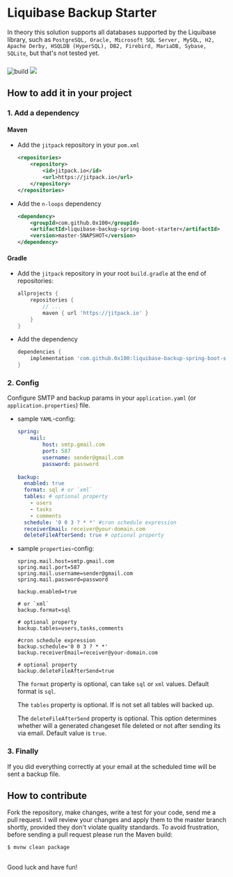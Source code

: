 # Liquibase Backup Starter

In theory this solution supports all databases supported by the Liquibase library, such as `PostgreSQL, Oracle, Microsoft SQL Server, MySQL, H2, Apache Derby, HSQLDB (HyperSQL), DB2, Firebird, MariaDB, Sybase, SQLite`, but that's not tested yet.

###
![build](https://github.com/0x100/liquibase-backup-spring-boot-starter/workflows/build/badge.svg?branch=master)
[![](https://jitpack.io/v/0x100/liquibase-backup-spring-boot-starter.svg)](https://jitpack.io/#0x100/liquibase-backup-spring-boot-starter)

##

## How to add it in your project

### 1. Add a dependency

#### Maven

- Add the `jitpack` repository in your `pom.xml`

    ```xml
    <repositories>
        <repository>
            <id>jitpack.io</id>
            <url>https://jitpack.io</url>
        </repository>
    </repositories>
    ```

- Add the `n-loops` dependency

    ```xml
    <dependency>
        <groupId>com.github.0x100</groupId>
        <artifactId>liquibase-backup-spring-boot-starter</artifactId>
        <version>master-SNAPSHOT</version>
    </dependency>
    ```

#### Gradle

- Add the `jitpack` repository in your root `build.gradle` at the end of repositories:
    ```groovy
    allprojects {
        repositories {
            // ...
            maven { url 'https://jitpack.io' }
        }
    }
    ```

- Add the dependency
    ```groovy
    dependencies {
        implementation 'com.github.0x100:liquibase-backup-spring-boot-starter:master-SNAPSHOT'
    }
    ```
### 2. Config

Configure SMTP and backup params in your `application.yaml` (or `application.properties`) file. 

- sample `YAML`-config:
    ```yaml
    spring:
        mail:
            host: smtp.gmail.com
            port: 587
            username: sender@gmail.com
            password: password
         
    backup:
      enabled: true
      format: sql # or `xml`
      tables: # optional property
        - users
        - tasks
        - comments
      schedule: '0 0 3 ? * *' #cron schedule expression
      receiverEmail: receiver@your-domain.com
      deleteFileAfterSend: true # optional property
    ```
- sample `properties`-config:
    ```properties
    spring.mail.host=smtp.gmail.com
    spring.mail.port=587
    spring.mail.username=sender@gmail.com
    spring.mail.password=password
         
    backup.enabled=true

    # or `xml`
    backup.format=sql

    # optional property
    backup.tables=users,tasks,comments

    #cron schedule expression
    backup.schedule='0 0 3 ? * *'
    backup.receiverEmail=receiver@your-domain.com

    # optional property
    backup.deleteFileAfterSend=true
    ```
        
    The `format` property is optional, can take `sql` or `xml` values.
    Default format is `sql`.
    
    The `tables` property is optional. If is not set all tables will backed up.
    
    The `deleteFileAfterSend` property is optional. This option determines whether will a generated changeset file deleted or not after sending its via email. 
    Default value is `true`.

### 3. Finally  

If you did everything correctly at your email at the scheduled time will be sent a backup file.

## How to contribute
Fork the repository, make changes, write a test for your code, send me a pull request. 
I will review your changes and apply them to the master branch shortly, provided they don't violate quality standards. 
To avoid frustration, before sending a pull request please run the Maven build:
```
$ mvnw clean package
```

##

Good luck and have fun!
